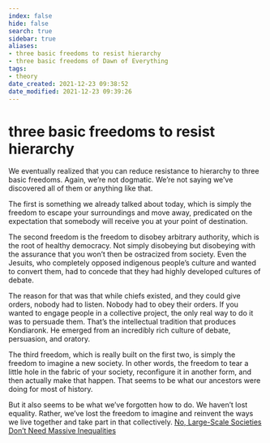 ```yaml
---
index: false
hide: false
search: true
sidebar: true
aliases:
- three basic freedoms to resist hierarchy
- three basic freedoms of Dawn of Everything
tags:
- theory
date_created: 2021-12-23 09:38:52
date_modified: 2021-12-23 09:39:26
---
```


# three basic freedoms to resist hierarchy

We eventually realized that you can reduce resistance to hierarchy to three basic freedoms. Again, we’re not dogmatic. We’re not saying we’ve discovered all of them or anything like that.

The first is something we already talked about today, which is simply the freedom to escape your surroundings and move away, predicated on the expectation that somebody will receive you at your point of destination.

The second freedom is the freedom to disobey arbitrary authority, which is the root of healthy democracy. Not simply disobeying but disobeying with the assurance that you won’t then be ostracized from society. Even the Jesuits, who completely opposed indigenous people’s culture and wanted to convert them, had to concede that they had highly developed cultures of debate.

The reason for that was that while chiefs existed, and they could give orders, nobody had to listen. Nobody had to obey their orders. If you wanted to engage people in a collective project, the only real way to do it was to persuade them. That’s the intellectual tradition that produces Kondiaronk. He emerged from an incredibly rich culture of debate, persuasion, and oratory.

The third freedom, which is really built on the first two, is simply the freedom to imagine a new society. In other words, the freedom to tear a little hole in the fabric of your society, reconfigure it in another form, and then actually make that happen. That seems to be what our ancestors were doing for most of history.

But it also seems to be what we’ve forgotten how to do. We haven’t lost equality. Rather, we’ve lost the freedom to imagine and reinvent the ways we live together and take part in that collectively. [No, Large-Scale Societies Don’t Need Massive Inequalities](no_large_scale_societies_dont_need_massive_inequalities.md)
